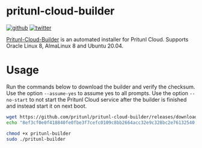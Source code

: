 # pritunl-cloud-builder

[![github](https://img.shields.io/badge/github-pritunl-11bdc2.svg?style=flat)](https://github.com/pritunl)
[![twitter](https://img.shields.io/badge/twitter-pritunl-55acee.svg?style=flat)](https://twitter.com/pritunl)

[Pritunl-Cloud-Builder](https://cloud.pritunl.com) is an automated installer
for Pritunl Cloud. Supports Oracle Linux 8, AlmaLinux 8 and Ubuntu 20.04.

# Usage

Run the commands below to download the builder and verify the checksum. Use
the option `--assume-yes` to assume yes to all prompts. Use the option
`--no-start` to not start the Pritunl Cloud service after the builder is
finished and instead start it on next boot.

```bash
wget https://github.com/pritunl/pritunl-cloud-builder/releases/download/1.0.2401.42/pritunl-builder
echo "8ef3cf0e0f418840fe0fbe3f7cefc0109c8bb2664acc32e9c328bc2e76132540  pritunl-builder" | sha256sum -c -

chmod +x pritunl-builder
sudo ./pritunl-builder
```
